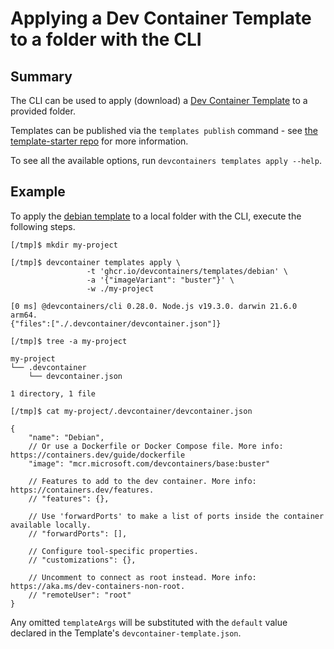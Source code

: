 # Applying a Dev Container Template to a folder with the CLI

## Summary

The CLI can be used to apply (download) a [Dev Container Template](https://containers.dev/implementors/templates) to a provided folder.  

Templates can be published via the `templates publish` command - see [the template-starter repo](https://github.com/devcontainers/template-starter) for more information.

To see all the available options, run `devcontainers templates apply --help`.

## Example

To apply the [debian template](https://github.com/devcontainers/templates/tree/main/src/debian) to a local folder with the CLI, execute the following steps.

```
[/tmp]$ mkdir my-project

[/tmp]$ devcontainer templates apply \
                 -t 'ghcr.io/devcontainers/templates/debian' \
                 -a '{"imageVariant": "buster"}' \
                 -w ./my-project

[0 ms] @devcontainers/cli 0.28.0. Node.js v19.3.0. darwin 21.6.0 arm64.
{"files":["./.devcontainer/devcontainer.json"]}

[/tmp]$ tree -a my-project

my-project
└── .devcontainer
    └── devcontainer.json

1 directory, 1 file

[/tmp]$ cat my-project/.devcontainer/devcontainer.json

{
	"name": "Debian",
	// Or use a Dockerfile or Docker Compose file. More info: https://containers.dev/guide/dockerfile
	"image": "mcr.microsoft.com/devcontainers/base:buster"

	// Features to add to the dev container. More info: https://containers.dev/features.
	// "features": {},

	// Use 'forwardPorts' to make a list of ports inside the container available locally.
	// "forwardPorts": [],

	// Configure tool-specific properties.
	// "customizations": {},

	// Uncomment to connect as root instead. More info: https://aka.ms/dev-containers-non-root.
	// "remoteUser": "root"
}
```

Any omitted `templateArgs` will be substituted with the `default` value declared in the Template's `devcontainer-template.json`.
